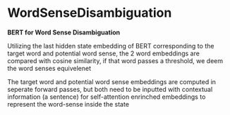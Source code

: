 # WordSenseDisambiguation
**BERT for Word Sense Disambiguation**

Utilizing the last hidden state embedding of BERT corresponding to the target word and potential word sense, the 2 word embeddings are compared with cosine similarity, 
if that word passes a threshold, we deem the word senses equivelenet 

The target word and potential word sense embeddings are computed in seperate forward passes, but both need to be inputted with contextual information (a sentence) for 
self-attention enrinched embeddings to represent the word-sense inside the state 
